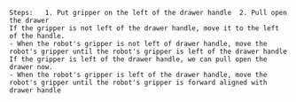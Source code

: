 
    Steps:   1. Put gripper on the left of the drawer handle  2. Pull open the drawer
    If the gripper is not left of the drawer handle, move it to the left of the handle.
    - When the robot's gripper is not left of drawer handle, move the robot's gripper until the robot's gripper is left of the drawer handle
    If the gripper is left of the drawer handle, we can pull open the drawer now.
    - When the robot's gripper is left of the drawer handle, move the robot's gripper until the robot's gripper is forward aligned with drawer handle